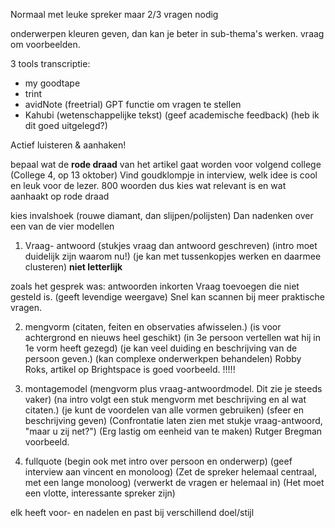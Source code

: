 
Normaal met leuke spreker maar 2/3 vragen nodig

onderwerpen kleuren geven, dan kan je beter in sub-thema's werken.
vraag om voorbeelden.

3 tools transcriptie:
- my goodtape 
- trint
- avidNote (freetrial) GPT functie om vragen te stellen
- Kahubi (wetenschappelijke tekst) (geef academische feedback) (heb ik dit goed uitgelegd?)

Actief luisteren & aanhaken!

bepaal wat de **rode draad** van het artikel gaat worden voor volgend college (College 4, op 13 oktober)
Vind goudklompje in interview, welk idee is cool en leuk voor de lezer.
800 woorden dus kies wat relevant is en wat aanhaakt op rode draad

kies invalshoek (rouwe diamant, dan slijpen/polijsten)
Dan nadenken over een van de vier modellen
1. Vraag- antwoord (stukjes vraag dan antwoord geschreven) (intro moet duidelijk zijn waarom nu!) (je kan met tussenkopjes werken en daarmee clusteren) **niet letterlijk**
 
 zoals het gesprek was: antwoorden inkorten Vraag toevoegen die niet gesteld is. (geeft levendige weergave) Snel kan scannen bij meer praktische vragen. 
 

2. mengvorm (citaten, feiten en observaties afwisselen.) (is voor achtergrond en nieuws heel geschikt) (in 3e persoon vertellen wat hij in 1e vorm heeft gezegd) (je kan veel duiding en beschrijving van de persoon geven.) (kan complexe onderwerkpen behandelen)
	Robby Roks, artikel op Brightspace is goed voorbeeld. !!!!!



3. montagemodel (mengvorm plus vraag-antwoordmodel. Dit zie je steeds vaker) (na intro volgt een stuk mengvorm met beschrijving en al wat citaten.) (je kunt de voordelen van alle vormen gebruiken) (sfeer en beschrijving geven) (Confrontatie laten zien met stukje vraag-antwoord, "maar u zij net?") (Erg lastig om eenheid van te maken) Rutger Bregman voorbeeld.

4. fullquote (begin ook met intro over persoon en onderwerp) (geef interview aan vincent en monoloog) (Zet de spreker helemaal centraal, met een lange monoloog) (verwerkt de vragen er helemaal in) (Het moet een vlotte, interessante spreker zijn)


elk heeft voor- en nadelen en past bij verschillend doel/stijl













